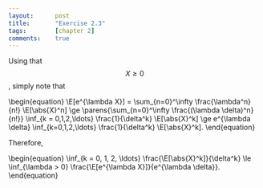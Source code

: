```yaml
---
layout:      post
title:       "Exercise 2.3"
tags:        [chapter 2]
comments:    true
---
```


Using that $$X \ge 0$$, simply note that

\begin{equation}
    \E[e^{\lambda X}]
    = \sum_{n=0}^\infty \frac{\lambda^n}{n!} \E[\abs{X}^n]
    \ge \parens{\sum_{n=0}^\infty \frac{(\lambda \delta)^n}{n!}} \inf_{k = 0,1,2,\ldots} \frac{1}{\delta^k} \E[\abs{X}^k]
    \ge e^{\lambda \delta} \inf_{k=0,1,2,\ldots} \frac{1}{\delta^k} \E[\abs{X}^k].
\end{equation}

Therefore,

\begin{equation}
    \inf_{k = 0, 1, 2, \ldots} \frac{\E[\abs{X}^k]}{\delta^k}
    \le \inf_{\lambda > 0} \frac{\E[e^{\lambda X}]}{e^{\lambda \delta}}.
\end{equation}
